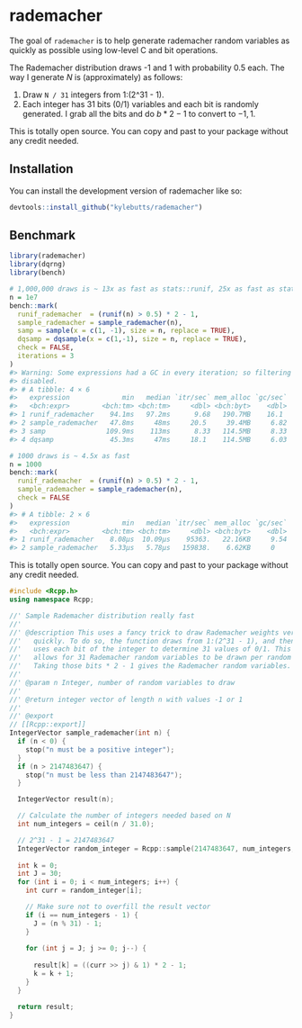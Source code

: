 
<!-- README.md is generated from README.Rmd. Please edit that file -->

# rademacher

<!-- badges: start -->
<!-- badges: end -->

The goal of `rademacher` is to help generate rademacher random variables
as quickly as possible using low-level C and bit operations.

The Rademacher distribution draws -1 and 1 with probability 0.5 each.
The way I generate $N$ is (approximately) as follows:

1.  Draw `N / 31` integers from 1:(2^31 - 1).
2.  Each integer has 31 bits (0/1) variables and each bit is randomly
    generated. I grab all the bits and do $b * 2 - 1$ to convert to
    $-1, 1$.

This is totally open source. You can copy and past to your package
without any credit needed.

## Installation

You can install the development version of rademacher like so:

``` r
devtools::install_github("kylebutts/rademacher")
```

## Benchmark

``` r
library(rademacher)
library(dqrng)
library(bench)

# 1,000,000 draws is ~ 13x as fast as stats::runif, 25x as fast as stats::sample, 3x as fast as dqrng::dqsample
n = 1e7
bench::mark(
  runif_rademacher  = (runif(n) > 0.5) * 2 - 1,
  sample_rademacher = sample_rademacher(n),
  samp = sample(x = c(1, -1), size = n, replace = TRUE),
  dqsamp = dqsample(x = c(1,-1), size = n, replace = TRUE),
  check = FALSE, 
  iterations = 3
)
#> Warning: Some expressions had a GC in every iteration; so filtering is
#> disabled.
#> # A tibble: 4 × 6
#>   expression             min   median `itr/sec` mem_alloc `gc/sec`
#>   <bch:expr>        <bch:tm> <bch:tm>     <dbl> <bch:byt>    <dbl>
#> 1 runif_rademacher    94.1ms   97.2ms      9.68   190.7MB    16.1 
#> 2 sample_rademacher   47.8ms     48ms     20.5     39.4MB     6.82
#> 3 samp               109.9ms    113ms      8.33   114.5MB     8.33
#> 4 dqsamp              45.3ms     47ms     18.1    114.5MB     6.03

# 1000 draws is ~ 4.5x as fast
n = 1000
bench::mark(
  runif_rademacher  = (runif(n) > 0.5) * 2 - 1,
  sample_rademacher = sample_rademacher(n),
  check = FALSE
)
#> # A tibble: 2 × 6
#>   expression             min   median `itr/sec` mem_alloc `gc/sec`
#>   <bch:expr>        <bch:tm> <bch:tm>     <dbl> <bch:byt>    <dbl>
#> 1 runif_rademacher    8.08µs  10.09µs    95363.   22.16KB     9.54
#> 2 sample_rademacher   5.33µs   5.78µs   159838.    6.62KB     0
```

This is totally open source. You can copy and past to your package
without any credit needed.

``` cpp
#include <Rcpp.h>
using namespace Rcpp;

//' Sample Rademacher distribution really fast
//' 
//' @description This uses a fancy trick to draw Rademacher weights very 
//'   quickly. To do so, the function draws from 1:(2^31 - 1), and then 
//'   uses each bit of the integer to determine 31 values of 0/1. This
//'   allows for 31 Rademacher random variables to be drawn per random draw.
//'   Taking those bits * 2 - 1 gives the Rademacher random variables.
//'
//' @param n Integer, number of random variables to draw
//' 
//' @return integer vector of length n with values -1 or 1
//' 
//' @export
// [[Rcpp::export]]
IntegerVector sample_rademacher(int n) {
  if (n < 0) {
    stop("n must be a positive integer");
  }
  if (n > 2147483647) {
    stop("n must be less than 2147483647");
  }

  IntegerVector result(n);

  // Calculate the number of integers needed based on N
  int num_integers = ceil(n / 31.0);

  // 2^31 - 1 = 2147483647
  IntegerVector random_integer = Rcpp::sample(2147483647, num_integers, true);
  
  int k = 0;
  int J = 30;
  for (int i = 0; i < num_integers; i++) {
    int curr = random_integer[i];

    // Make sure not to overfill the result vector
    if (i == num_integers - 1) {
      J = (n % 31) - 1;
    } 
    
    for (int j = J; j >= 0; j--) {
      
      result[k] = ((curr >> j) & 1) * 2 - 1;
      k = k + 1;
    }
  }

  return result;
}

```
